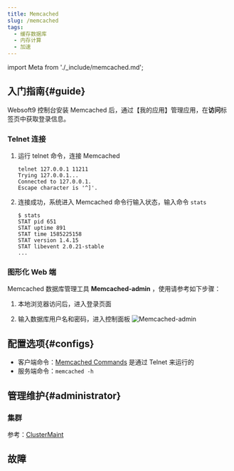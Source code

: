 ```yaml
---
title: Memcached
slug: /memcached
tags:
  - 缓存数据库
  - 内存计算
  - 加速
---
```


import Meta from './_include/memcached.md';

<Meta name="meta" />

## 入门指南{#guide}

Websoft9 控制台安装 Memcached 后，通过【我的应用】管理应用，在**访问**标签页中获取登录信息。  

### Telnet 连接

1. 运行 telnet 命令，连接 Memcached

   ```
   telnet 127.0.0.1 11211
   Trying 127.0.0.1...
   Connected to 127.0.0.1.
   Escape character is '^]'.
   ```

3. 连接成功，系统进入 Memcached 命令行输入状态，输入命令 `stats`

   ```
   $ stats
   STAT pid 651
   STAT uptime 891
   STAT time 1585225158
   STAT version 1.4.15
   STAT libevent 2.0.21-stable
   ...
   ```
   
### 图形化 Web 端

Memcached 数据库管理工具 **Memcached-admin** ，使用请参考如下步骤：

1. 本地浏览器访问后，进入登录页面

2. 输入数据库用户名和密码，进入控制面板
  ![Memcached-admin](https://libs.websoft9.com/Websoft9/DocsPicture/zh/memcached/memcached-gui-websoft9.png)


## 配置选项{#configs}

- 客户端命令：[Memcached Commands](https://github.com/memcached/memcached/wiki/Commands) 是通过 Telnet 来运行的
- 服务端命令：`memcached -h`

## 管理维护{#administrator}

### 集群

参考：[ClusterMaint](https://github.com/memcached/memcached/wiki/ClusterMaint)


## 故障